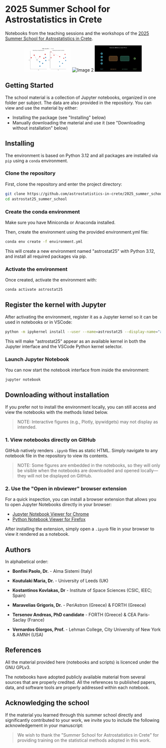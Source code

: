 # 2025 Summer School for Astrostatistics in Crete

Notebooks from the teaching sessions and the workshops of the
[2025 Summer School for Astrostatistics in Crete](https://astro.physics.uoc.gr/Conferences/Astrostatistics_School_Crete_2025/).

<p align="center">
  <img src="10_ML_Practices/images/kNN_decision_function_animation.gif" alt="Image 1" width="30%" />
  <img src="image2.png" alt="Image 2" width="30%" />
  <img src="10_DL/images/neuron_flow.gif" alt="Image 3" width="30%" />
</p>

## Getting Started

The school material is a collection of Jupyter notebooks, organized in one
folder per subject. The data are also provided in the repository. You can view
and use the material by either:
* Installing the package (see "Installing" below)
* Manually downloading the material and use it (see "Downloading without
  installation" below)

## Installing

The environment is based on Python 3.12 and all packages are installed via `pip`
using a `conda` environment.

### Clone the repository

First, clone the repository and enter the project directory:

```bash
git clone https://github.com/astrostatistics-in-crete/2025_summer_school.git
cd astrostat25_summer_school
```

### Create the conda environment

Make sure you have Miniconda or Anaconda installed.

Then, create the environment using the provided environment.yml file:

```bash
conda env create -f environment.yml
```

This will create a new environment named "astrostat25" with Python 3.12, and
install all required packages via pip.

### Activate the environment

Once created, activate the environment with:

```bash
conda activate astrostat25
```

## Register the kernel with Jupyter

After activating the environment, register it as a Jupyter kernel so it can be
used in notebooks or in VSCode:

```bash
python -m ipykernel install --user --name=astrostat25 --display-name="astrostat25"
```

This will make "astrostat25" appear as an available kernel in both the
Jupyter interface and the VSCode Python kernel selector.

### Launch Jupyter Notebook

You can now start the notebook interface from inside the environment:

```bash
jupyter notebook
```

## Downloading without installation

If you prefer not to install the environment locally, you can still access and
view the notebooks with the methods listed below.

> NOTE: Interactive figures (e.g., Plotly, ipywidgets) may not display as intended.

### 1. View notebooks directly on GitHub

GitHub natively renders `.ipynb` files as static HTML. Simply navigate to any
notebook file in the repository to view its contents.

> NOTE: Some figures are embedded in the notebooks, so they will only be visible
when the notebooks are downloaded and opened locally—they will not be displayed
on GitHub.

### 2. Use the "Open in nbviewer" browser extension

For a quick inspection, you can install a browser extension that allows you to
open Jupyter Notebooks directly in your browser:

- [Jupyter Notebook Viewer for Chrome](https://chromewebstore.google.com/detail/jupyter-notebook-viewer/ocabfdicbcamoonfhalkdojedklfcjmf)
- [Python Notebook Viewer for Firefox](https://addons.mozilla.org/en-US/firefox/addon/python-notebook-viewer/)

After installing the extension, simply open a `.ipynb` file in your browser to
view it rendered as a notebook.

## Authors

In alphabetical order:

* **Bonfini Paolo, Dr.** - Alma Sistemi (Italy)

* **Koutulaki Maria, Dr.** - University of Leeds (UK)

* **Kostantinos Kovlakas, Dr** - Institute of Space Sciences (CSIC, IEEC; Spain)

* **Maravelias Grigoris, Dr.** - PeriAstron (Greece) & FORTH (Greece)

* **Tersenov Andreas, PhD candidate** - FORTH (Greece) & CEA Paris-Saclay (France)

* **Vernardos Giorgos, Prof.** - Lehman College, City University of New York & AMNH (USA)

## References

All the material provided here (notebooks and scripts) is licenced
under the GNU GPLv3.

The notebooks have adopted publicly available material from several sources
that are properly credited. All the references to published papers, data, and
software tools are properly addressed within each notebook.

## Acknowledging the school

If the material you learned through this summer school directly and
significantly contributed to your work, we invite you to include the
following acknowledgement in your manuscript:

> We wish to thank the "Summer School for Astrostatistics in Crete" for
providing training on the statistical methods adopted in this work.

